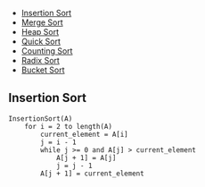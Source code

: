 - [Insertion Sort](#insertion-sort)
- [Merge Sort](#)
- [Heap Sort](#)
- [Quick Sort](#)
- [Counting Sort](#)
- [Radix Sort](#)
- [Bucket Sort](#)

## Insertion Sort
```pseudo
InsertionSort(A)
    for i = 2 to length(A)
        current_element = A[i]
        j = i - 1
        while j >= 0 and A[j] > current_element
            A[j + 1] = A[j]
            j = j - 1
        A[j + 1] = current_element
```
